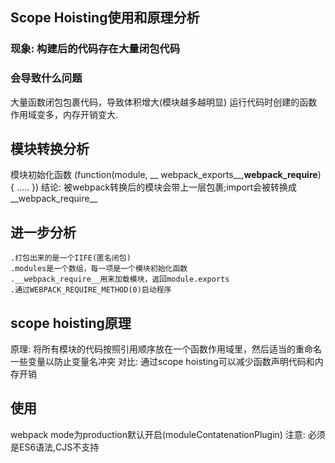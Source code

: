 ## Scope Hoisting使用和原理分析
### 现象: 构建后的代码存在大量闭包代码
### 会导致什么问题
大量函数闭包包裹代码，导致体积增大(模块越多越明显)
运行代码时创建的函数作用域变多，内存开销变大.

## 模块转换分析
模块初始化函数
(function(module, __ webpack_exports__,__webpack_require__) {
    .....
})
结论: 被webpack转换后的模块会带上一层包裹;import会被转换成__webpack_require__
## 进一步分析
    .打包出来的是一个IIFE(匿名闭包)
    .modules是一个数组，每一项是一个模块初始化函数
    .__webpack_require__用来加载模块，返回module.exports
    .通过WEBPACK_REQUIRE_METHOD(0)启动程序

## scope hoisting原理
原理: 将所有模块的代码按照引用顺序放在一个函数作用域里，然后适当的重命名一些变量以防止变量名冲突
对比: 通过scope hoisting可以减少函数声明代码和内存开销

## 使用
webpack mode为production默认开启(moduleContatenationPlugin)
注意: 必须是ES6语法,CJS不支持
